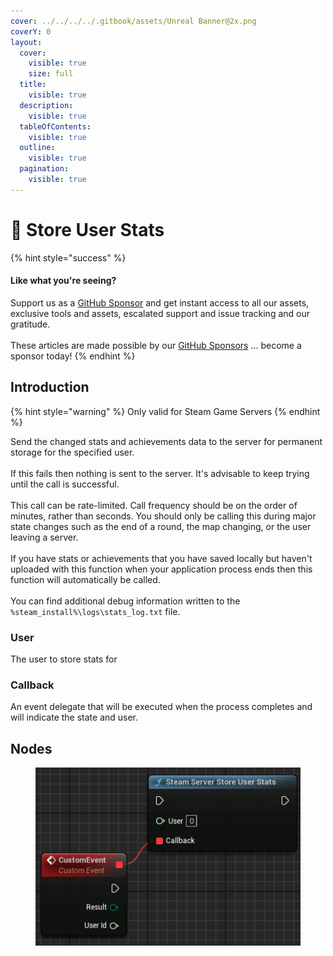 ```yaml
---
cover: ../../../../.gitbook/assets/Unreal Banner@2x.png
coverY: 0
layout:
  cover:
    visible: true
    size: full
  title:
    visible: true
  description:
    visible: true
  tableOfContents:
    visible: true
  outline:
    visible: true
  pagination:
    visible: true
---
```


# 🔵 Store User Stats

{% hint style="success" %}
#### Like what you're seeing?

Support us as a [GitHub Sponsor](../../../../become-a-sponsor/) and get instant access to all our assets, exclusive tools and assets, escalated support and issue tracking and our gratitude.\
\
These articles are made possible by our [GitHub Sponsors](../../../../become-a-sponsor/) ... become a sponsor today!
{% endhint %}

## Introduction

{% hint style="warning" %}
Only valid for Steam Game Servers
{% endhint %}

Send the changed stats and achievements data to the server for permanent storage for the specified user.\
\
If this fails then nothing is sent to the server. It's advisable to keep trying until the call is successful.\
\
This call can be rate-limited. Call frequency should be on the order of minutes, rather than seconds. You should only be calling this during major state changes such as the end of a round, the map changing, or the user leaving a server.\
\
If you have stats or achievements that you have saved locally but haven't uploaded with this function when your application process ends then this function will automatically be called.\
\
You can find additional debug information written to the `%steam_install%\logs\stats_log.txt` file.

### User

The user to store stats for

### Callback

An event delegate that will be executed when the process completes and will indicate the state and user.

## Nodes

<figure><img src="../../../../.gitbook/assets/image (2) (1) (1) (1) (1) (1) (1) (1).png" alt=""><figcaption></figcaption></figure>
